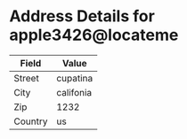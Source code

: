 # Address Details for apple3426@locateme

| Field | Value |
| --- | --- |
| Street | cupatina  |
| City | califonia |
| Zip | 1232 |
| Country | us |
